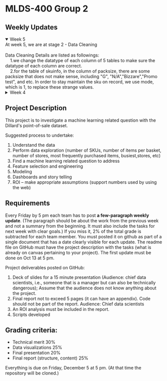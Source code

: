 # MLDS-400 Group 2

## Weekly Updates

<details open>
  <summary>Week 5</summary>
  At week 5, we are at stage 2 - Data Cleaning <br /><br />
  Data Cleaning Details are listed as followings:   <br />
  &nbsp;&nbsp;&nbsp;&nbsp;1.we change the datatype of each column of 5 tables to make sure the datatype of each column are correct.  <br />
  &nbsp;&nbsp;&nbsp;&nbsp;2.for the table of skuinfo, in the column of packsize, there are some packsize that does not make sense, including "G", "N/A","Bizzare","Promo test", and etc. In order to stay maintain the sku on record, we use mode, which is 1, to replace these strange values.  
</details>

<details>
  <summary>Week 4</summary>
Currently, we are at stage 1 - Data Overview&Description <br /><br />
This week, we performed basic data cleaning and importing the dataset into the PostgreSQL server.  
In addition, we also made some summary statistics about the dataset. (see more details [here](updates/week4.pdf))

For next week, we are going to continue working on data cleaning and understanding of the data, including basic EDA process. After having a decent understanding of the dataset, then we can proceed to brainstorm interesting questions related to machine learning so that we can work on them further for the rest of the weeks.
</details>



## Project Description
This project is to investigate a machine learning related question with the Dillard's point-of-sale dataset.

Suggested process to undertake:
1. Understand the data
2. Perform data exploration (number of SKUs, number of items per basket, number of stores, most frequently purchased items, busiest,stores, etc)
3. Find a machine learning related question to address
4. Feature selection and engineering
5. Modeling
6. Dashboards and story telling
7. ROI – make appropriate assumptions (support numbers used by using the web)



## Requirements
Every Friday by 5 pm each team has to post **a few-paragraph weekly update**. (The paragraph should be about the work from the previous week and not a summary from the beginning. It must also include the tasks for next week with clear goals.) If you miss it, 2% of the total grade is subtracted for each team member. You must posted it on github as part of a single document that has a date clearly visible for each update. The readme file on GitHub must have the project description with the tasks (what is already on canvas pertaining to your project). The first update must be done on Oct 13 at 5 pm.

Project deliverables posted on GitHub:

1. Deck of slides for a 15 minute presentation (Audience: chief data scientists, i.e., someone that is a manager but can also be technically dangerous); Assume that the audience does not know anything about the project.
2. Final report not to exceed 5 pages (it can have an appendix). Code should not be part of the report. Audience: Chief data scientists
3. An ROI analysis must be included in the report.
4. Scripts developed

## Grading criteria:

- Technical merit 30%
- Data visualizations 25%
- Final presentation 20%
- Final report (structure, content) 25%

Everything is due on Friday, December 5 at 5 pm. (At that time the repository will be cloned.)
